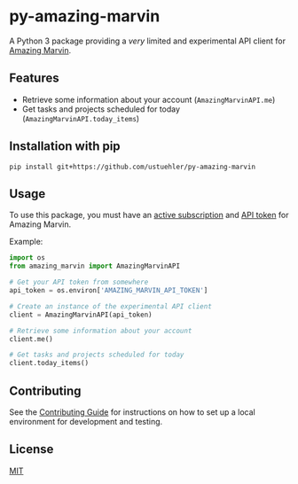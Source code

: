 # py-amazing-marvin

A Python 3 package providing a _very_ limited and experimental API client for [Amazing Marvin](https://amazingmarvin.com/).

## Features

- Retrieve some information about your account (`AmazingMarvinAPI.me`)
- Get tasks and projects scheduled for today (`AmazingMarvinAPI.today_items`)

## Installation with pip

```
pip install git+https://github.com/ustuehler/py-amazing-marvin
```

## Usage

To use this package, you must have an [active subscription](https://app.amazingmarvin.com/signup) and [API token](https://app.amazingmarvin.com/pre?api) for Amazing Marvin.

Example:

```python
import os
from amazing_marvin import AmazingMarvinAPI

# Get your API token from somewhere
api_token = os.environ['AMAZING_MARVIN_API_TOKEN']

# Create an instance of the experimental API client
client = AmazingMarvinAPI(api_token)

# Retrieve some information about your account
client.me()

# Get tasks and projects scheduled for today
client.today_items()
```

## Contributing

See the [Contributing Guide](CONTRIBUTING.md) for instructions on how to set up
a local environment for development and testing.

## License

[MIT](LICENSE)
